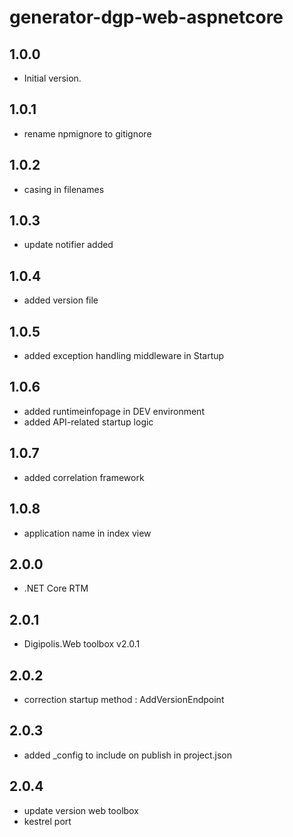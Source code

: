 # generator-dgp-web-aspnetcore

## 1.0.0

- Initial version.

## 1.0.1

- rename npmignore to gitignore

## 1.0.2

- casing in filenames

## 1.0.3

- update notifier added

## 1.0.4

- added version file

## 1.0.5

- added exception handling middleware in Startup

## 1.0.6

- added runtimeinfopage in DEV environment
- added API-related startup logic

## 1.0.7

- added correlation framework

## 1.0.8

- application name in index view

## 2.0.0

- .NET Core RTM

## 2.0.1

- Digipolis.Web toolbox v2.0.1 

## 2.0.2

- correction startup method : AddVersionEndpoint

## 2.0.3

- added _config to include on publish in project.json

## 2.0.4

- update version web toolbox
- kestrel port
